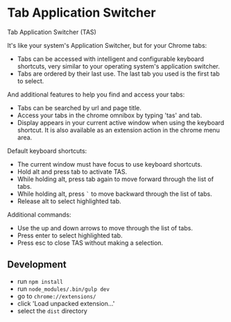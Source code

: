 # Tab Application Switcher

Tab Application Switcher (TAS)

It's like your system's Application Switcher, but for your Chrome tabs:
- Tabs can be accessed with intelligent and configurable keyboard shortcuts, very similar to your operating system's application switcher.
- Tabs are ordered by their last use. The last tab you used is the first tab to select.

And additional features to help you find and access your tabs:
- Tabs can be searched by url and page title.
- Access your tabs in the chrome omnibox by typing 'tas' and tab.
- Display appears in your current active window when using the keyboard shortcut. It is also available as an extension action in the chrome menu area.

Default keyboard shortcuts:
- The current window must have focus to use keyboard shortcuts.
- Hold alt and press tab to activate TAS.
- While holding alt, press tab again to move forward through the list of tabs.
- While holding alt, press `` ` `` to move backward through the list of tabs.
- Release alt to select highlighted tab.

Additional commands:
- Use the up and down arrows to move through the list of tabs.
- Press enter to select highlighted tab.
- Press esc to close TAS without making a selection.

## Development
- run `npm install`
- run `node_modules/.bin/gulp dev`
- go to `chrome://extensions/`
- click 'Load unpacked extension...'
- select the `dist` directory
